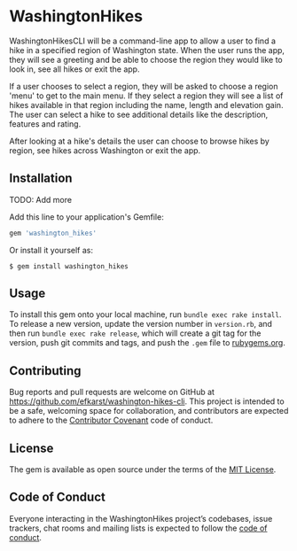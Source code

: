 # WashingtonHikes

WashingtonHikesCLI will be a command-line app to allow a user to find a hike in a specified region of Washington state.  When the user runs the app, they will see a greeting and be able to choose the region they would like to look in, see all hikes or exit the app.   

If a user chooses to select a region, they will be asked to choose a region 'menu' to get to the main menu. If they select a region they will see a list of hikes available in that region including the name, length and elevation gain. The user can select a hike to see additional details like the description, features and rating.

After looking at a hike's details the user can choose to browse hikes by region, see hikes across Washington or exit the app.


## Installation

TODO: Add more

Add this line to your application's Gemfile:

```ruby
gem 'washington_hikes'
```

Or install it yourself as:

    $ gem install washington_hikes

## Usage

To install this gem onto your local machine, run `bundle exec rake install`. To release a new version, update the version number in `version.rb`, and then run `bundle exec rake release`, which will create a git tag for the version, push git commits and tags, and push the `.gem` file to [rubygems.org](https://rubygems.org).

## Contributing

Bug reports and pull requests are welcome on GitHub at https://github.com/efkarst/washington-hikes-cli. This project is intended to be a safe, welcoming space for collaboration, and contributors are expected to adhere to the [Contributor Covenant](http://contributor-covenant.org) code of conduct.

## License

The gem is available as open source under the terms of the [MIT License](https://opensource.org/licenses/MIT).

## Code of Conduct

Everyone interacting in the WashingtonHikes project’s codebases, issue trackers, chat rooms and mailing lists is expected to follow the [code of conduct](https://github.com/[USERNAME]/washington_hikes/blob/master/CODE_OF_CONDUCT.md).
